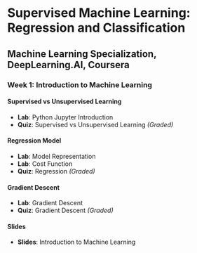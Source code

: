 # Supervised Machine Learning: Regression and Classification

## Machine Learning Specialization, DeepLearning.AI, Coursera

### Week 1: Introduction to Machine Learning

#### Supervised vs Unsupervised Learning

- **Lab**: Python Jupyter Introduction
- **Quiz**: Supervised vs Unsupervised Learning *(Graded)*

#### Regression Model

- **Lab**: Model Representation
- **Lab**: Cost Function
- **Quiz**: Regression *(Graded)*

#### Gradient Descent

- **Lab**: Gradient Descent
- **Quiz**: Gradient Descent *(Graded)*

#### Slides

- **Slides**: Introduction to Machine Learning

